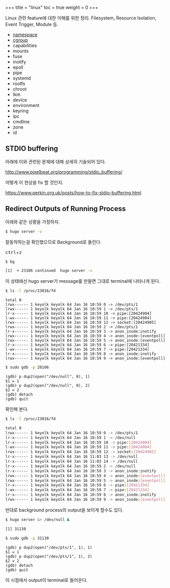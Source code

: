 +++
title  = "linux"
toc    = true
weight = 0
+++

Linux 관련 feature에 대한 이해를 위한 정리.
Filesystem, Resource Isolation, Event Trigger, Module 등.

- [namespace](/system/namespace)
- [cgroup](/system/cgroup)
- capabilities
- mounts
- fuse
- inotify
- epoll
- pipe
- systemd
- rootfs
- chroot
- lkm
- device
- environment
- keyring
- ipc
- cmdline
- zone
- id


## STDIO buffering
아래에 이와 관련된 문제에 대해 상세히 기술되어 있다.

http://www.pixelbeat.org/programming/stdio_buffering/

어떻게 이 현상을 fix 할 것인지.

https://www.perkin.org.uk/posts/how-to-fix-stdio-buffering.html

## Redirect Outputs of Running Process
아래와 같은 상황을 가정하자.
```bash
$ hugo server -v
```

잘동작하는걸 확인했으므로 Background로 돌린다.

<kbd>ctrl</kbd>+<kbd>z</kbd>

```bash
$ bg
```
```bash
[1]  + 23106 continued  hugo server -v
```
이 상태에선 hugo server가 message를 만들면 그대로 terminal에 나타나게 된다.

```bash
$ ls -l /proc/23016/fd
```
```
total 0
lrwx------ 1 keyolk keyolk 64 Jan 16 10:59 0 -> /dev/pts/1
lrwx------ 1 keyolk keyolk 64 Jan 16 10:59 1 -> /dev/pts/1
lr-x------ 1 keyolk keyolk 64 Jan 16 10:59 10 -> pipe:[20424904]
l-wx------ 1 keyolk keyolk 64 Jan 16 10:59 11 -> pipe:[20424904]
lrwx------ 1 keyolk keyolk 64 Jan 16 10:59 12 -> socket:[20424905]
lrwx------ 1 keyolk keyolk 64 Jan 16 10:59 2 -> /dev/pts/1
lr-x------ 1 keyolk keyolk 64 Jan 16 10:59 3 -> anon_inode:inotify
lrwx------ 1 keyolk keyolk 64 Jan 16 10:59 4 -> anon_inode:[eventpoll]
lrwx------ 1 keyolk keyolk 64 Jan 16 10:59 5 -> anon_inode:[eventpoll]
lr-x------ 1 keyolk keyolk 64 Jan 16 10:59 6 -> pipe:[20421334]
l-wx------ 1 keyolk keyolk 64 Jan 16 10:59 7 -> pipe:[20421334]
lr-x------ 1 keyolk keyolk 64 Jan 16 10:59 8 -> anon_inode:inotify
lrwx------ 1 keyolk keyolk 64 Jan 16 10:59 9 -> anon_inode:[eventpoll]
```

```bash
$ sudo gdb -p 20106
```
```gdb
(gdb) p dup2(open("/dev/null", 0), 1)
$1 = 1
(gdb) p dup2(open("/dev/null", 0), 2)
$2 = 2
(gdb) detach
(gdb) quit
```

확인해 본다.
```bash
$ ls -l /proc/23016/fd
```
```bash
total 0
lrwx------ 1 keyolk keyolk 64 Jan 16 10:59 0 -> /dev/pts/1
lr-x------ 1 keyolk keyolk 64 Jan 16 10:59 1 -> /dev/null
lr-x------ 1 keyolk keyolk 64 Jan 16 10:59 10 -> pipe:[20424904]
l-wx------ 1 keyolk keyolk 64 Jan 16 10:59 11 -> pipe:[20424904]
lrwx------ 1 keyolk keyolk 64 Jan 16 10:59 12 -> socket:[20424905]
lr-x------ 1 keyolk keyolk 64 Jan 16 11:03 13 -> /dev/null
lr-x------ 1 keyolk keyolk 64 Jan 16 11:03 14 -> /dev/null
lr-x------ 1 keyolk keyolk 64 Jan 16 10:59 2 -> /dev/null
lr-x------ 1 keyolk keyolk 64 Jan 16 10:59 3 -> anon_inode:inotify
lrwx------ 1 keyolk keyolk 64 Jan 16 10:59 4 -> anon_inode:[eventpoll]
lrwx------ 1 keyolk keyolk 64 Jan 16 10:59 5 -> anon_inode:[eventpoll]
lr-x------ 1 keyolk keyolk 64 Jan 16 10:59 6 -> pipe:[20421334]
l-wx------ 1 keyolk keyolk 64 Jan 16 10:59 7 -> pipe:[20421334]
lr-x------ 1 keyolk keyolk 64 Jan 16 10:59 8 -> anon_inode:inotify
lrwx------ 1 keyolk keyolk 64 Jan 16 10:59 9 -> anon_inode:[eventpoll]

```

반대로 background process의 output을 보이게 할수도 있다.
```bash
$ hugo server &> /dev/null &
```
```bash
[1] 31130
```
```bash
$ sudo gdb -p 31130
```
```gdb
(gdb) p dup2(open("/dev/pts/1", 1), 1)
$1 = 1
(gdb) p dup2(open("/dev/pts/1", 1), 2)
$2 = 2
(gdb) detach
(gdb) quit
```

이 시점에서 output이 terminal로 들어온다.
